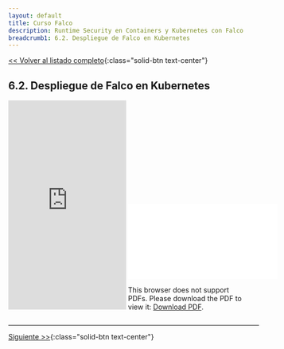 ```yaml
---
layout: default
title: Curso Falco
description: Runtime Security en Containers y Kubernetes con Falco
breadcrumb1: 6.2. Despliegue de Falco en Kubernetes
---
```

[<< Volver al listado completo](../){:class="solid-btn text-center"}

## 6.2. Despliegue de Falco en Kubernetes

<div style="display:inline-block; width:47%;"
     class="embed-responsive embed-responsive-4by3">
    <iframe width="100%" height="420" src="https://www.youtube.com/embed/c0kQIKLsOsw" title="YouTube video player" frameborder="0" allow="accelerometer; autoplay; clipboard-write; encrypted-media; gyroscope; picture-in-picture" allowfullscreen></iframe>
</div>
<div style="display:inline-block; width:47%;"
     class="embed-responsive embed-responsive-4by3">
    <object data="./6.2.pdf" type="application/pdf" width="520px" height="420px" style="">
        <embed src="./6.2.pdf">
            <p>This browser does not support PDFs. Please download the PDF to view it: <a href="./6.2.pdf">Download PDF</a>.</p>
        </embed>
    </object>
</div>

---
[Siguiente >>](7.md){:class="solid-btn text-center"}

